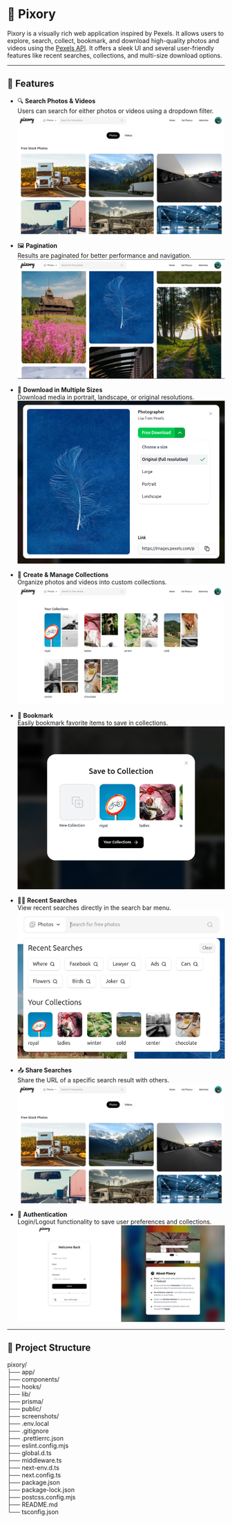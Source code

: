 # 📸 Pixory

Pixory is a visually rich web application inspired by Pexels. It allows users to explore, search, collect, bookmark, and download high-quality photos and videos using the [Pexels API](https://www.pexels.com/api/). It offers a sleek UI and several user-friendly features like recent searches, collections, and multi-size download options.

---

## 🌟 Features

- 🔍 **Search Photos & Videos**  
  Users can search for either photos or videos using a dropdown filter.
  ![Search Result](screenshots/searchResults.png)

- 🖼️ **Pagination**  
  Results are paginated for better performance and navigation.
  ![Pagination](screenshots/pagination.png)

- 💾 **Download in Multiple Sizes**  
  Download media in portrait, landscape, or original resolutions.
  ![Download Photo/Video](screenshots/download.png)

- 📂 **Create & Manage Collections**  
  Organize photos and videos into custom collections.
  ![Your Collections](screenshots/collections.png)

- 🔖 **Bookmark**  
  Easily bookmark favorite items to save in collections.
  ![Bookmark Photo/Video](screenshots/bookmark.png)

- 🕵️‍♂️ **Recent Searches**  
  View recent searches directly in the search bar menu.
  ![Your Recent Searches And Your Collections](screenshots/searchMenu.png)

- 📤 **Share Searches**  
  Share the URL of a specific search result with others.
  ![Search Results](screenshots/searchResults.png)

- 🔐 **Authentication**  
  Login/Logout functionality to save user preferences and collections.
  ![Authentication](screenshots/auth.png)

---

## 🌟 Project Structure

pixory/              
├── app/                  
├── components/           
├── hooks/                
├── lib/                 
├── prisma/              
├── public/              
├── screenshots/         
├── .env.local            
├── .gitignore            
├── .prettierrc.json     
├── eslint.config.mjs    
├── global.d.ts           
├── middleware.ts        
├── next-env.d.ts         
├── next.config.ts       
├── package.json          
├── package-lock.json     
├── postcss.config.mjs    
├── README.md             
└── tsconfig.json         

